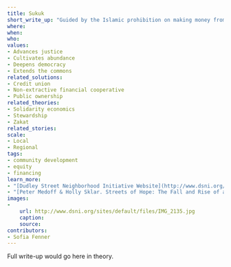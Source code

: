 ```yaml
---
title: Sukuk
short_write_up: "Guided by the Islamic prohibition on making money from money, some Muslims have devised financial arrangements that allow for productive investment while still promoting community welfare and shared fate. Sukuk are the Islamic equivalent of bonds, but with a crucial difference: rather than being guaranteed a certain return and paid interest, participants become partial owners of the venture in which they invest, sharing in potential profits and in the risk of loss. Investors have every incentive to support worthy projects - “shorting” won’t work here. Sukuk funds can be implemented quickly and at scale, and are already run by banks and national governments around the world. Activists can push to introduce them in non-Muslim contexts, and to ensure that existing sukuk funds adhere to the original value of social justice that motivated their invention. "
where: 
when:  
who: 
values:
- Advances justice
- Cultivates abundance
- Deepens democracy
- Extends the commons
related_solutions:
- Credit union
- Non-extractive financial cooperative
- Public ownership
related_theories:
- Solidarity economics
- Stewardship
- Zakat
related_stories:
scale:
- Local
- Regional
tags:
- community development
- equity
- financing
learn_more:
- "[Dudley Street Neighborhood Initiative Website](http://www.dsni.org/)"
- "[Peter Medoff & Holly Sklar. Streets of Hope: The Fall and Rise of an Urban Neighborhood. South End Press, 1994.](http://www.southendpress.org/2004/items/StreetsHope)"
images:
-
    url: http://www.dsni.org/sites/default/files/IMG_2135.jpg
    caption:
    source:
contributors:
- Sofia Fenner
---
```

Full write-up would go here in theory.
